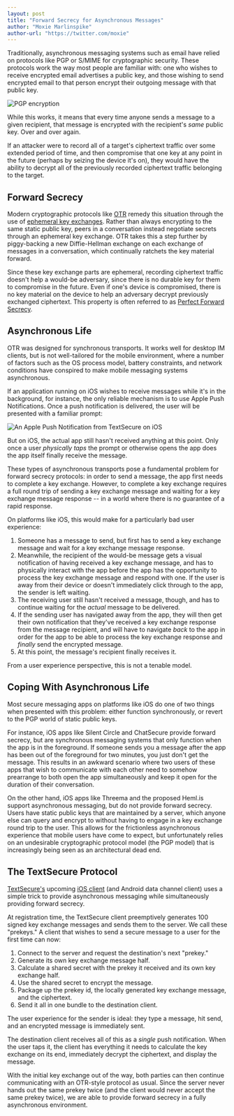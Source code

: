 ```yaml
---
layout: post
title: "Forward Secrecy for Asynchronous Messages"
author: "Moxie Marlinspike"
author-url: "https://twitter.com/moxie"
---
```


Traditionally, asynchronous messaging systems such as email have relied on protocols like PGP or S/MIME for
cryptographic security.  These protocols work the way most people are familiar with: one who wishes to receive
encrypted email advertises a public key, and those wishing to send encrypted email to that person encrypt their
outgoing message with that public key.

<!--more-->

<img src="/blog/images/encrypt-pgp.png" class="nice" alt="PGP encryption" />

While this works, it means that every time anyone sends a message to a given recipient, that message is encrypted 
with the recipient's *same* public key.  Over and over again.  

If an attacker were to record all of a target's ciphertext traffic over some extended period of time, and then compromise 
that one key at any point in the future (perhaps by seizing the device it's on), they would have the ability to decrypt 
all of the previously recorded ciphertext traffic belonging to the target.

## Forward Secrecy

Modern cryptographic protocols like [OTR](https://en.wikipedia.org/wiki/Off-the-Record_Messaging) remedy this 
situation through the use of [ephemeral key exchanges](https://en.wikipedia.org/wiki/Diffie_hellman).  Rather than 
always encrypting to the same static public key, peers in a conversation instead negotiate secrets through an
ephemeral key exchange.  OTR takes this a step further by piggy-backing a new Diffie-Hellman exchange on each exchange
of messages in a conversation, which continually ratchets the key material forward.  

Since these key exchange parts are ephemeral, recording ciphertext traffic doesn't help a would-be adversary, since 
there is no durable key for them to compromise in the future. Even if one's device is compromised, there is no key 
material on the device to help an adversary decrypt previously exchanged ciphertext.  This property is often referred 
to as [Perfect Forward Secrecy](https://en.wikipedia.org/wiki/Perfect_forward_secrecy).

## Asynchronous Life

OTR was designed for synchronous transports.  It works well for desktop IM clients, but is not well-tailored for the
mobile environment, where a number of factors such as the OS process model, battery constraints, and network conditions
have conspired to make mobile messaging systems asynchronous.

If an application running on iOS wishes to receive messages while it's in the background, for instance, the only reliable
mechanism is to use Apple Push Notifications.  Once a push notification is delivered, the user will be presented with a
familiar prompt:

<img src="/blog/images/newmessage-scaled.jpg" class="nice" alt="An Apple Push Notification from TextSecure on iOS" />

But on iOS, the actual app still hasn't received anything at this point.  Only once a user *physically taps* the prompt 
or otherwise opens the app does the app itself finally receive the message.

These types of asynchronous transports pose a fundamental problem for forward secrecy protocols: in order to send a message,
the app first needs to complete a key exchange.  However, to complete a key exchange requires a full round trip of sending a key
exchange message and waiting for a key exchange message response -- in a world where there is no guarantee of a rapid response.

On platforms like iOS, this would make for a particularly bad user experience:

1. Someone has a message to send, but first has to send a key exchange message and wait for
   a key exchange message response.
1. Meanwhile, the recipient of the would-be message gets a visual notification of having received 
   a key exchange message, and has to physically interact with the app before the app has the opportunity 
   to process the key exchange message and respond with one. If the user is away from their device
   or doesn't immediately click through to the app, the sender is left waiting.
1. The receiving user still hasn't received a message, though, and has to continue waiting for the *actual*
   message to be delivered.
1. If the sending user has navigated away from the app, they will then get their own notification that
   they've received a key exchange response from the message recipient, and will have to navigate *back*
   to the app in order for the app to be able to process the key exchange response and *finally* send the encrypted message.
1. At this point, the message's recipient finally receives it.

From a user experience perspective, this is not a tenable model.

## Coping With Asynchronous Life

Most secure messaging apps on platforms like iOS do one of two things when presented with this problem: either function
synchronously, or revert to the PGP world of static public keys.

For instance, iOS apps like Silent Circle and ChatSecure provide forward secrecy, but are synchronous messaging systems that
only function when the app is in the foreground.  If someone sends you a message after the app has been out of the foreground
for two minutes, you just don't get the message.  This results in an awkward scenario where two users of these apps that wish
to communicate with each other need to somehow prearrange to both open the app simultaneously and keep it open for the duration
of their conversation.

On the other hand, iOS apps like Threema and the proposed Heml.is support asynchronous messaging, but do not provide forward 
secrecy.  Users have static public keys that are maintained by a server, which anyone else can query and encrypt to without
having to engage in a key exchange round trip to the user.  This allows for the frictionless asynchronous experience that 
mobile users have come to expect, but unfortunately relies on an undesirable cryptographic protocol model (the PGP model) 
that is increasingly being seen as an architectural dead end.

## The TextSecure Protocol

[TextSecure's](https://play.google.com/store/apps/details?id=org.thoughtcrime.securesms) upcoming [iOS client](/blog/iphone-rsn)
(and Android data channel client) uses a simple trick to provide asynchronous messaging while simultaneously providing forward
secrecy.

At registration time, the TextSecure client preemptively generates 100 signed key exchange messages and sends them to 
the server.  We call these "prekeys."  A client that wishes to send a secure message to a user for the first time can now:

1. Connect to the server and request the destination's next "prekey."
1. Generate its own key exchange message half.
1. Calculate a shared secret with the prekey it received and its own key exchange half.
1. Use the shared secret to encrypt the message.
1. Package up the prekey id, the locally generated key exchange message, and the ciphertext.
1. Send it all in one bundle to the destination client.

The user experience for the sender is ideal: they type a message, hit send, and an encrypted message is immediately sent.

The destination client receives all of this as a *single* push notification.  When the user taps it, the client has everything
it needs to calculate the key exchange on its end, immediately decrypt the ciphertext, and display the message.

With the initial key exchange out of the way, both parties can then continue communicating with an OTR-style protocol
as usual.  Since the server never hands out the same prekey twice (and the client would never accept the same prekey twice), we
are able to provide forward secrecy in a fully asynchronous environment.
